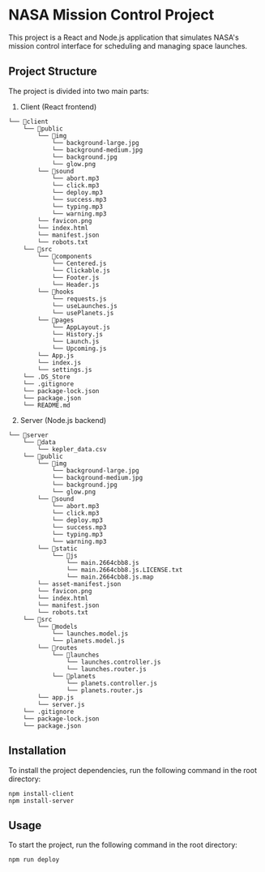 # NASA Mission Control Project

This project is a React and Node.js application that simulates NASA's mission control interface for scheduling and managing space launches.

## Project Structure

The project is divided into two main parts:

1. Client (React frontend)

```
└── 📁client
    └── 📁public
        └── 📁img
            └── background-large.jpg
            └── background-medium.jpg
            └── background.jpg
            └── glow.png
        └── 📁sound
            └── abort.mp3
            └── click.mp3
            └── deploy.mp3
            └── success.mp3
            └── typing.mp3
            └── warning.mp3
        └── favicon.png
        └── index.html
        └── manifest.json
        └── robots.txt
    └── 📁src
        └── 📁components
            └── Centered.js
            └── Clickable.js
            └── Footer.js
            └── Header.js
        └── 📁hooks
            └── requests.js
            └── useLaunches.js
            └── usePlanets.js
        └── 📁pages
            └── AppLayout.js
            └── History.js
            └── Launch.js
            └── Upcoming.js
        └── App.js
        └── index.js
        └── settings.js
    └── .DS_Store
    └── .gitignore
    └── package-lock.json
    └── package.json
    └── README.md
```

2. Server (Node.js backend)

```
└── 📁server
    └── 📁data
        └── kepler_data.csv
    └── 📁public
        └── 📁img
            └── background-large.jpg
            └── background-medium.jpg
            └── background.jpg
            └── glow.png
        └── 📁sound
            └── abort.mp3
            └── click.mp3
            └── deploy.mp3
            └── success.mp3
            └── typing.mp3
            └── warning.mp3
        └── 📁static
            └── 📁js
                └── main.2664cbb8.js
                └── main.2664cbb8.js.LICENSE.txt
                └── main.2664cbb8.js.map
        └── asset-manifest.json
        └── favicon.png
        └── index.html
        └── manifest.json
        └── robots.txt
    └── 📁src
        └── 📁models
            └── launches.model.js
            └── planets.model.js
        └── 📁routes
            └── 📁launches
                └── launches.controller.js
                └── launches.router.js
            └── 📁planets
                └── planets.controller.js
                └── planets.router.js
        └── app.js
        └── server.js
    └── .gitignore
    └── package-lock.json
    └── package.json
```

## Installation

To install the project dependencies, run the following command in the root directory:
```
npm install-client
npm install-server
```

## Usage

To start the project, run the following command in the root directory:
```
npm run deploy
```